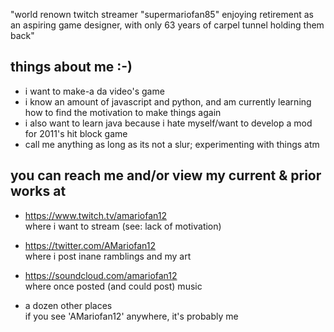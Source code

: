 "world renown twitch streamer "supermariofan85" enjoying retirement as an aspiring game designer, with only 63 years of carpel tunnel holding them back"

things about me :-)
-
- i want to make-a da video's game
- i know an amount of javascript and python, and am currently learning how to find the motivation to make things again
- i also want to learn java because i hate myself/want to develop a mod for 2011's hit block game
- call me anything as long as its not a slur; experimenting with things atm

you can reach me and/or view my current & prior works at
-
- https://www.twitch.tv/amariofan12 \
  where i want to stream (see: lack of motivation)

- https://twitter.com/AMariofan12 \
  where i post inane ramblings and my art
  
- https://soundcloud.com/amariofan12 \
  where once posted (and could post) music

- a dozen other places\
  if you see 'AMariofan12' anywhere, it's probably me
  
